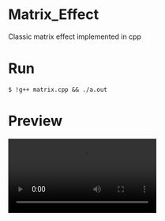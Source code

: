 # Matrix_Effect
Classic matrix effect implemented in cpp

# Run
```
$ !g++ matrix.cpp && ./a.out
```
# Preview
![](https://user-images.githubusercontent.com/63146477/111521728-23acbd00-8762-11eb-9fb0-6a0fea82bff7.mp4)
